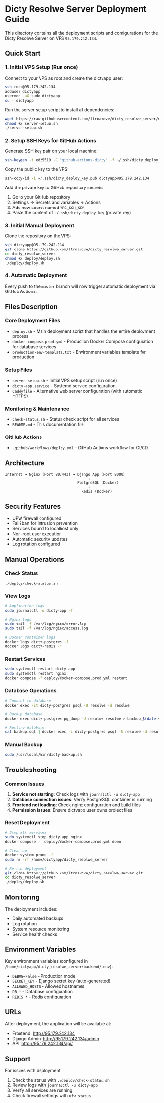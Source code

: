 # Dicty Resolwe Server Deployment Guide

This directory contains all the deployment scripts and configurations for the Dicty Resolwe Server on VPS `95.179.242.134`.

## Quick Start

### 1. Initial VPS Setup (Run once)

Connect to your VPS as root and create the dictyapp user:
```bash
ssh root@95.179.242.134
adduser dictyapp
usermod -aG sudo dictyapp
su - dictyapp
```

Run the server setup script to install all dependencies:
```bash
wget https://raw.githubusercontent.com/ltrnavove/dicty_resolwe_server/master/deploy/server-setup.sh
chmod +x server-setup.sh
./server-setup.sh
```

### 2. Setup SSH Keys for GitHub Actions

Generate SSH key pair on your local machine:
```bash
ssh-keygen -t ed25519 -C "github-actions-dicty" -f ~/.ssh/dicty_deploy_key
```

Copy the public key to the VPS:
```bash
ssh-copy-id -i ~/.ssh/dicty_deploy_key.pub dictyapp@95.179.242.134
```

Add the private key to GitHub repository secrets:
1. Go to your GitHub repository
2. Settings → Secrets and variables → Actions
3. Add new secret named `VPS_SSH_KEY`
4. Paste the content of `~/.ssh/dicty_deploy_key` (private key)

### 3. Initial Manual Deployment

Clone the repository on the VPS:
```bash
ssh dictyapp@95.179.242.134
git clone https://github.com/ltrnavove/dicty_resolwe_server.git
cd dicty_resolwe_server
chmod +x deploy/deploy.sh
./deploy/deploy.sh
```

### 4. Automatic Deployment

Every push to the `master` branch will now trigger automatic deployment via GitHub Actions.

## Files Description

### Core Deployment Files
- `deploy.sh` - Main deployment script that handles the entire deployment process
- `docker-compose.prod.yml` - Production Docker Compose configuration for database services
- `production-env-template.txt` - Environment variables template for production

### Setup Files
- `server-setup.sh` - Initial VPS setup script (run once)
- `dicty-app.service` - Systemd service configuration
- `Caddyfile` - Alternative web server configuration (with automatic HTTPS)

### Monitoring & Maintenance
- `check-status.sh` - Status check script for all services
- `README.md` - This documentation file

### GitHub Actions
- `.github/workflows/deploy.yml` - GitHub Actions workflow for CI/CD

## Architecture

```
Internet → Nginx (Port 80/443) → Django App (Port 8000)
                                      ↓
                                 PostgreSQL (Docker)
                                      ↓
                                   Redis (Docker)
```

## Security Features

- UFW firewall configured
- Fail2ban for intrusion prevention
- Services bound to localhost only
- Non-root user execution
- Automatic security updates
- Log rotation configured

## Manual Operations

### Check Status
```bash
./deploy/check-status.sh
```

### View Logs
```bash
# Application logs
sudo journalctl -u dicty-app -f

# Nginx logs
sudo tail -f /var/log/nginx/error.log
sudo tail -f /var/log/nginx/access.log

# Docker container logs
docker logs dicty-postgres -f
docker logs dicty-redis -f
```

### Restart Services
```bash
sudo systemctl restart dicty-app
sudo systemctl restart nginx
docker compose -f deploy/docker-compose.prod.yml restart
```

### Database Operations
```bash
# Connect to database
docker exec -it dicty-postgres psql -U resolwe -d resolwe

# Backup database
docker exec dicty-postgres pg_dump -U resolwe resolwe > backup_$(date +%Y%m%d).sql

# Restore database
cat backup.sql | docker exec -i dicty-postgres psql -U resolwe -d resolwe
```

### Manual Backup
```bash
sudo /usr/local/bin/dicty-backup.sh
```

## Troubleshooting

### Common Issues

1. **Service not starting**: Check logs with `journalctl -u dicty-app`
2. **Database connection issues**: Verify PostgreSQL container is running
3. **Frontend not loading**: Check nginx configuration and build files
4. **Permission issues**: Ensure dictyapp user owns project files

### Reset Deployment
```bash
# Stop all services
sudo systemctl stop dicty-app nginx
docker compose -f deploy/docker-compose.prod.yml down

# Clean up
docker system prune -f
sudo rm -rf /home/dictyapp/dicty_resolwe_server

# Re-run deployment
git clone https://github.com/ltrnavove/dicty_resolwe_server.git
cd dicty_resolwe_server
./deploy/deploy.sh
```

## Monitoring

The deployment includes:
- Daily automated backups
- Log rotation
- System resource monitoring
- Service health checks

## Environment Variables

Key environment variables (configured in `/home/dictyapp/dicty_resolwe_server/backend/.env`):
- `DEBUG=False` - Production mode
- `SECRET_KEY` - Django secret key (auto-generated)
- `ALLOWED_HOSTS` - Allowed hostnames
- `DB_*` - Database configuration
- `REDIS_*` - Redis configuration

## URLs

After deployment, the application will be available at:
- Frontend: http://95.179.242.134
- Django Admin: http://95.179.242.134/admin
- API: http://95.179.242.134/api/

## Support

For issues with deployment:
1. Check the status with `./deploy/check-status.sh`
2. Review logs with `journalctl -u dicty-app`
3. Verify all services are running
4. Check firewall settings with `ufw status`
